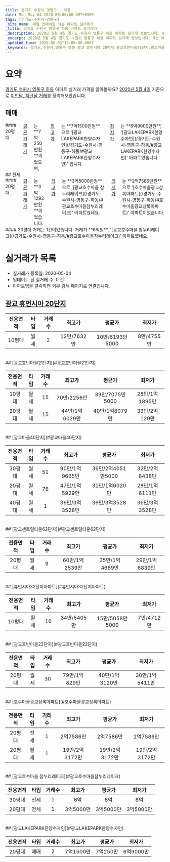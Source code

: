 ```yaml
---
title: 경기도 수원시 영통구 - 하동
date: Mon May 04 2020 00:00:00 GMT+0900
tags: [경기도-수원시-영통구]
_site_name: 매일 업데이트 되는 아파트 실거래가
_title: 경기도 수원시 영통구 하동 아파트 실거래가
_description: 2020년 5월 4일 경기도 수원시 영통구 하동 아파트 실거래 정보입니다. 9건 아파트 정보가 있습니다.
_excerpt: 2020년 5월 4일 경기도 수원시 영통구 하동 아파트 실거래 정보입니다. 9건 아파트 정보가 있습니다.
_updated_time: 2020-05-03T15:00:00.000Z
_keywords: 경기도,수원시,영통구,하동,광교 휴먼시아 20단지,광교호반마을21단지,광교마을40단지,광교센트럴타운62단지,휴먼시아32단지아파트,광교호반마을22단지,호수마을광교상록아파트,광교호수마을 참누리레이크,광교LAKEPARK한양수자인
---
```





# 요약
<ins>경기도 수원시 영통구 하동</ins> 아파트 실거래 가격을 알아볼까요? <ins>2020년 5월 4일</ins> 기준으로 <ins>이번달, 지난달 거래</ins>를 정리해보았습니다.

## 매매
<div class="container">
<div class="twelve columns" markdown="1">
#### 20평대
<ins>평균 거래가</ins>는 **7억250만원**이었으며, <ins>최고가</ins>는 **7억1500만원**으로 '[광교LAKEPARK한양수자인](/경기도-수원시-영통구-하동/#광교LAKEPARK한양수자인)' 입니다. <ins>최저가</ins>는 **6억9000만원**, '[광교LAKEPARK한양수자인](/경기도-수원시-영통구-하동/#광교LAKEPARK한양수자인)' 아파트였습니다.
</div>
</div>
## 전세
<div class="container">
<div class="six columns" markdown="1">
#### 20평대
<ins>평균 거래가</ins>는 **3억1293만원**이었습니다. <ins>최고가</ins>는 **3억5000만원**으로 '[광교호수마을 참누리레이크](/경기도-수원시-영통구-하동/#광교호수마을참누리레이크)' 아파트였네요. <ins>최저가</ins>는 **2억7586만원**으로 '[호수마을광교상록아파트](/경기도-수원시-영통구-하동/#호수마을광교상록아파트)' 아파트이었습니다.
</div>
<div class="six columns" markdown="1">
#### 30평대
거래는 1건이었습니다. 거래가 **6억원**, '[광교호수마을 참누리레이크](/경기도-수원시-영통구-하동/#광교호수마을참누리레이크)' 아파트였네요.
</div>
</div>



# 실거래가 목록
- 실거래가 등록일: 2020-05-04
- 업데이트 된 실거래 수: 0 건
- 아파트명을 클릭하면 외부 검색 페이지로 연결됩니다.

## [광교 휴먼시아 20단지](#광교휴먼시아20단지)

|전용면적|타입|거래수|최고가|평균가|최저가|
|:---:|:---:|:---:|:---:|:---:|:---:|
|10평대|<span class="deal-type-3">월세</span>|2|12만/7632만|10만/6193만5000|8만/4755만|

<br/>
## [광교호반마을21단지](#광교호반마을21단지)

|전용면적|타입|거래수|최고가|평균가|최저가|
|:---:|:---:|:---:|:---:|:---:|:---:|
|10평대|<span class="deal-type-3">월세</span>|15|70만/2256만|39만/7075만5000|28만/1억1895만|
|20평대|<span class="deal-type-3">월세</span>|15|44만/1억6029만|40만/1억8079만|33만/2억129만|

<br/>
## [광교마을40단지](#광교마을40단지)

|전용면적|타입|거래수|최고가|평균가|최저가|
|:---:|:---:|:---:|:---:|:---:|:---:|
|30평대|<span class="deal-type-3">월세</span>|51|90만/1억9665만|36만/2억4051만5000|32만/2억8438만|
|20평대|<span class="deal-type-3">월세</span>|76|47만/1억5929만|31만/1억6020만|28만/1억6111만|
|40평대|<span class="deal-type-3">월세</span>|1|36만/3억3528만|36만/3억3528만|36만/3억3528만|

<br/>
## [광교센트럴타운62단지](#광교센트럴타운62단지)

|전용면적|타입|거래수|최고가|평균가|최저가|
|:---:|:---:|:---:|:---:|:---:|:---:|
|20평대|<span class="deal-type-3">월세</span>|9|60만/1억2539만|35만/1억4689만|29만/1억6839만|

<br/>
## [휴먼시아32단지아파트](#휴먼시아32단지아파트)

|전용면적|타입|거래수|최고가|평균가|최저가|
|:---:|:---:|:---:|:---:|:---:|:---:|
|10평대|<span class="deal-type-3">월세</span>|16|34만/5405만|15만/5058만5000|7만/4712만|

<br/>
## [광교호반마을22단지](#광교호반마을22단지)

|전용면적|타입|거래수|최고가|평균가|최저가|
|:---:|:---:|:---:|:---:|:---:|:---:|
|20평대|<span class="deal-type-3">월세</span>|30|79만/1억829만|40만/1억3120만|30만/1억5411만|

<br/>
## [호수마을광교상록아파트](#호수마을광교상록아파트)

|전용면적|타입|거래수|최고가|평균가|최저가|
|:---:|:---:|:---:|:---:|:---:|:---:|
|20평대|<span class="deal-type-2">전세</span>|1|2억7586만|2억7586만|2억7586만|
|20평대|<span class="deal-type-3">월세</span>|1|19만/2억3172만|19만/2억3172만|19만/2억3172만|

<br/>
## [광교호수마을 참누리레이크](#광교호수마을참누리레이크)

|전용면적|타입|거래수|최고가|평균가|최저가|
|:---:|:---:|:---:|:---:|:---:|:---:|
|30평대|<span class="deal-type-2">전세</span>|1|6억|6억|6억|
|20평대|<span class="deal-type-2">전세</span>|1|3억5000만|3억5000만|3억5000만|

<br/>
## [광교LAKEPARK한양수자인](#광교LAKEPARK한양수자인)

|전용면적|타입|거래수|최고가|평균가|최저가|
|:---:|:---:|:---:|:---:|:---:|:---:|
|20평대|<span class="deal-type-1">매매</span>|2|7억1500만|7억250만|6억9000만|

<br/>



